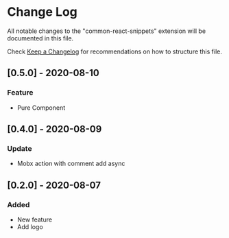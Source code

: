 # Change Log

All notable changes to the "common-react-snippets" extension will be documented in this file.

Check [Keep a Changelog](http://keepachangelog.com/) for recommendations on how to structure this file.

## [0.5.0] - 2020-08-10

### Feature

- Pure Component

## [0.4.0] - 2020-08-09

### Update

- Mobx action with comment add async

## [0.2.0] - 2020-08-07

### Added

- New feature
- Add logo
